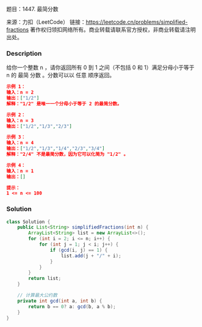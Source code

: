 题目：1447. 最简分数

来源：力扣（LeetCode）
链接：https://leetcode.cn/problems/simplified-fractions
著作权归领扣网络所有。商业转载请联系官方授权，非商业转载请注明出处。

### Description

给你一个整数 n ，请你返回所有 0 到 1 之间（不包括 0 和 1）满足分母小于等于  n 的 最简 分数 。分数可以以 任意 顺序返回。

 ```json
示例 1：
输入：n = 2
输出：["1/2"]
解释："1/2" 是唯一一个分母小于等于 2 的最简分数。

示例 2：
输入：n = 3
输出：["1/2","1/3","2/3"]

示例 3：
输入：n = 4
输出：["1/2","1/3","1/4","2/3","3/4"]
解释："2/4" 不是最简分数，因为它可以化简为 "1/2" 。

示例 4：
输入：n = 1
输出：[]

提示：
1 <= n <= 100
 ```

### Solution
```java
class Solution {
    public List<String> simplifiedFractions(int n) {
        ArrayList<String> list = new ArrayList<>();
        for (int i = 2; i <= n; i++) {
            for (int j = 1; j < i; j++) {
                if (gcd(i, j) == 1) {		
                    list.add(j + "/" + i);
                }
            }
        }
        return list;
    }

    // 计算最大公约数
    private int gcd(int a, int b) {
        return b == 0? a: gcd(b, a % b);
    }
}
```

